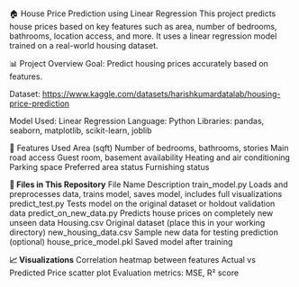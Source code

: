 🏠 House Price Prediction using Linear Regression
This project predicts house prices based on key features such as area, number of bedrooms, bathrooms, location access, and more. It uses a linear regression model trained on a real-world housing dataset.

📊 Project Overview
Goal: Predict housing prices accurately based on features.


Dataset: https://www.kaggle.com/datasets/harishkumardatalab/housing-price-prediction

Model Used: Linear Regression
Language: Python
Libraries: pandas, seaborn, matplotlib, scikit-learn, joblib

🧠 Features Used
Area (sqft)
Number of bedrooms, bathrooms, stories
Main road access
Guest room, basement availability
Heating and air conditioning
Parking space
Preferred area status
Furnishing status

**📁 Files in This Repository**
File Name	Description
train_model.py	Loads and preprocesses data, trains model, saves model, includes full visualizations
predict_test.py	Tests model on the original dataset or holdout validation data
predict_on_new_data.py	Predicts house prices on completely new unseen data
Housing.csv	Original dataset (place this in your working directory)
new_housing_data.csv	Sample new data for testing prediction (optional)
house_price_model.pkl	Saved model after training

**📈 Visualizations**
Correlation heatmap between features
Actual vs Predicted Price scatter plot
Evaluation metrics: MSE, R² score







